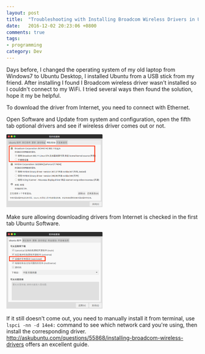 ```yaml
---
layout: post
title:  "Troubleshooting with Installing Broadcom Wireless Drivers in Ubuntu Desktop"
date:   2016-12-02 20:23:06 +0800
comments: true
tags:
- programming
category: Dev
---
```


Days before, I changed the operating system of my old laptop from Windows7 to Ubuntu Desktop, I installed Ubuntu from a USB stick from my friend. After installing I found I Broadcom wireless driver wasn't installed so I couldn't connect to my WiFi. I tried several ways then found the solution, hope it my be helpful.

To download the driver from Internet, you need to connect with Ethernet.


Open Software and Update from system and configuration, open the fifth tab optional drivers and see if wireless driver comes out or not.


<img src="/img/ubuntu1.png" style="height:50%;width:50%;">

Make sure allowing downloading drivers from Internet is checked in the first tab Ubuntu Software.


<img src="/img/ubuntu2.png" style="height:50%;width:50%;">


If it still doesn't come out, you need to manually install it from terminal, use `lspci -nn -d 14e4:` command to see which network card you're using, then install the corresponding driver. <a href="http://askubuntu.com/questions/55868/installing-broadcom-wireless-drivers">http://askubuntu.com/questions/55868/installing-broadcom-wireless-drivers</a> offers an excellent guide.
